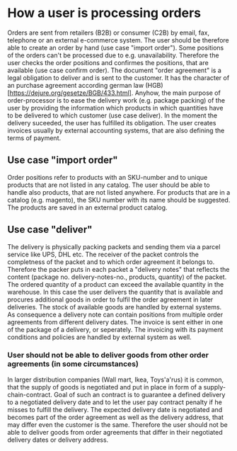 # How a user is processing orders
Orders are sent from retailers (B2B) or consumer (C2B) by email, fax, telephone or an external e-commerce system. The user should be therefore able to create an order by hand (use case "import order"). Some positions of the orders can't be processed due to e.g. unavailability. Therefore the user checks the order positions and confirmes the positions, that are available (use case confirm order). The document "order agreement" is a legal obligation to deliver and is sent to the customer. It has the character of an purchase agreement according german law (HGB)[https://dejure.org/gesetze/BGB/433.html]. Anyhow, the main purpose of order-processor is to ease the delivery work (e.g. package packing) of the user by providing the information which products in which quantities have to be delivered to which customer (use case deliver). In the moment the delivery suceeded, the user has fulfilled its obligation. The user creates invoices usually by external accounting systems, that are also defining the terms of payment.

## Use case "import order"
Order positions refer to products with an SKU-number and to unique products that are not listed in any catalog. The user should be able to handle also products, that are not listed anywhere. For products that are in a catalog (e.g. magento), the SKU number with its name should be suggested. The products are saved in an external product catalog.

## Use case "deliver"
The delivery is physically packing packets and sending them via a parcel service like UPS, DHL etc. The receiver of the packet controls the completness of the packet and to which order agreement it belongs to. Therefore the packer puts in each packet a "delivery notes" that reflects the content (package no. delivery-notes-no., products, quantity) of the packet. 
The ordered quantity of a product can exceed the available quantity in the warehouse. In this case the user delivers the quantity that is available and procures additional goods in order to fulfil the order agreement in later deliveries. The stock of available goods are handled by external systems. As consequence a delivery note can contain positions from multiple order agreements from different delivery dates. The invoice is sent either in one of the package of a delivery, or seperately. The invoicing with its payment conditions and policies are handled by external system as well.

### User should not be able to deliver goods from other order agreements (in some circumstances)
In larger distribution companies (Wall mart, Ikea, Toys'a'rus) it is common, that the supply of goods is negotiated and put in place in form of a supply-chain-contract. Goal of such an contract is to guarantee a defined delivery to a negotiated delivery date and to let the user pay contract penalty if he misses to fulfill the delivery. The expected delivery date is negotiated and becomes part of the order agreement as well as the delivery address, that may differ even the customer is the same. Therefore the user should not be able to deliver goods from order agreements that differ in their negotiated delivery dates or delivery address.
